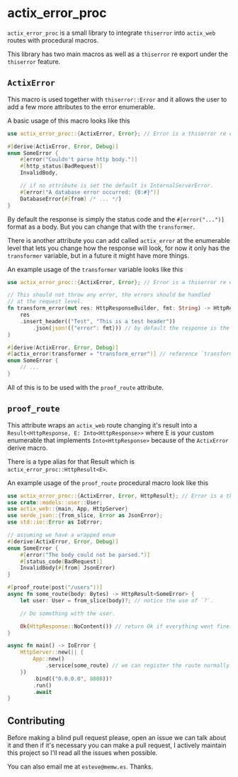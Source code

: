 # actix_error_proc
`actix_error_proc` is a small library to integrate `thiserror` into `actix_web` routes
with procedural macros.

This library has two main macros as well as a `thiserror` re export under the `thiserror` feature.

## `ActixError`
This macro is used together with `thiserror::Error` and it allows the user
to add a few more attributes to the error enumerable.

A basic usage of this macro looks like this

```rust
use actix_error_proc::{ActixError, Error}; // Error is a thiserror re export.

#[derive(ActixError, Error, Debug)]
enum SomeError {
    #[error("Couldn't parse http body.")]
    #[http_status(BadRequest)]
    InvalidBody,

    // if no attribute is set the default is InternalServerError.
    #[error("A database error occurred: {0:#}")]
    DatabaseError(#[from] /* ... */)
}
```

By default the response is simply the status code and the `#[error("...")]` format
as a body. But you can change that with the `transformer`.

There is another attribute you can add called `actix_error` at the enumerable level
that lets you change how the response will look, for now it only has the `transformer`
variable, but in a future it might have more things.

An example usage of the `transformer` variable looks like this

```rust
use actix_error_proc::{ActixError, Error}; // Error is a thiserror re export.

// This should not throw any error, the errors should be handled
// at the request level.
fn transform_error(mut res: HttpResponseBuilder, fmt: String) -> HttpResponse {
    res
	.insert_header(("Test", "This is a test header"))
        .json(json!({"error": fmt})) // by default the response is the raw string.
}

#[derive(ActixError, Error, Debug)]
#[actix_error(transformer = "transform_error")] // reference `transform_error` here.
enum SomeError {
	// ...
}
```

All of this is to be used with the `proof_route` attribute.

## `proof_route`

This attribute wraps an `actix_web` route changing it's result into a `Result<HttpResponse, E: Into<HttpResponse>>`
where E is your custom enumerable that implements `Into<HttpResponse>` because of the `ActixError` derive macro.

There is a type alias for that Result which is `actix_error_proc::HttpResult<E>`.

An example usage of the `proof_route` procedural macro look like this

```rust
use actix_error_proc::{ActixError, Error, HttpResult}; // Error is a thiserror re export.
use crate::models::user::User;
use actix_web::{main, App, HttpServer}
use serde_json::{from_slice, Error as JsonError};
use std::io::Error as IoError;

// assuming we have a wrapped enum
#[derive(ActixError, Error, Debug)]
enum SomeError {
    #[error("The body could not be parsed.")]
    #[status_code(BadRequest)]
    InvalidBody(#[from] JsonError)
}

#[proof_route(post("/users"))]
async fn some_route(body: Bytes) -> HttpResult<SomeError> {
    let user: User = from_slice(body)?; // notice the use of `?`.

    // Do something with the user.

    Ok(HttpResponse::NoContent()) // return Ok if everything went fine.
}

async fn main() -> IoError {
    HttpServer::new(|| {
        App::new()
            .service(some_route) // we can register the route normally.
    })
        .bind(("0.0.0.0", 8080))?
        .run()
        .await
}
```

## Contributing

Before making a blind pull request please, open an issue we can talk about it and
then if it's necessary you can make a pull request, I actively maintain this project
so I'll read all the issues when possible.

You can also email me at `esteve@memw.es`. Thanks.
